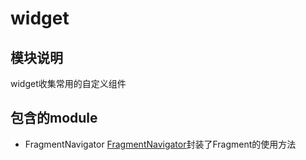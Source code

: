 # widget

## 模块说明
widget收集常用的自定义组件

## 包含的module

* FragmentNavigator
[FragmentNavigator](FragmentNavigator/FragmentNavigator.md)封装了Fragment的使用方法
